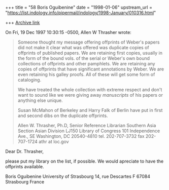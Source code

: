 +++
title = "58 Boris Oguibenine"
date = "1998-01-06"
upstream_url = "https://list.indology.info/pipermail/indology/1998-January/010316.html"

+++
[Archive link](https://list.indology.info/pipermail/indology/1998-January/010316.html)

On Fri, 19 Dec 1997 10:30:15 -0500, Allen W Thrasher wrote:

>Someone thought my message offering offprints of Weber's papers did not
>make it clear what was offered was duplicate copies of offprints of
>published papers.  We are retaining first copies, usually in the form of the
>bound vols. of the serial or Weber's own bound collections of offprints and
>other pamphlets.  We are retaining any copies of offprints that have
>significant annotations by Weber.  We are even retaining his galley proofs.
>All of these will get some form of cataloging.
>
>We have treated the whole collection with extreme respect and don't want
>to sound like we were giving away _manuscripts_ of his papers or anything
>else unique.
>
>Susan McMahon of Berkeley and Harry Falk of Berlin have put in first and
>second dibs on the duplicate offprints.
>
>
>
>Allen W. Thrasher, Ph.D,
>Senior Reference Librarian
>Southern Asia Section
>Asian Division
>LJ150
>Library of Congress
>101 Independence Ave., SE
>Washington, DC 20540-4810
>tel. 202-707-3732
>fax  202-707-1724
>athr at loc.gov

Dear Dr. Thrasher,

please put my library on the list, if possible. We would apreciate to
have the offprints available.

Boris Oguibenine
University of Strasbourg
14, rue Descartes
F 67084 Strasbourg
France



